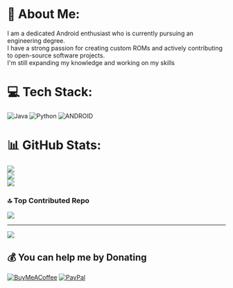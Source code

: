 # 💫 About Me:
I am a dedicated Android enthusiast who is currently pursuing an engineering degree. <br>I have a strong passion for creating custom ROMs and actively contributing to open-source software projects.<br>I'm still expanding my knowledge and working on my skills


# 💻 Tech Stack:
![Java](https://img.shields.io/badge/java-%23ED8B00.svg?style=for-the-badge&logo=java&logoColor=white) ![Python](https://img.shields.io/badge/python-3670A0?style=for-the-badge&logo=python&logoColor=ffdd54) ![ANDROID](https://img.shields.io/badge/android-%2320232a.svg?style=for-the-badge&logo=android&logoColor=%a4c639)
# 📊 GitHub Stats:
![](https://github-readme-stats.vercel.app/api?username=Mudit200408&theme=radical&hide_border=false&include_all_commits=false&count_private=false)<br/>
![](https://github-readme-streak-stats.herokuapp.com/?user=Mudit200408&theme=radical&hide_border=false)<br/>
![](https://github-readme-stats.vercel.app/api/top-langs/?username=Mudit200408&theme=radical&hide_border=false&include_all_commits=false&count_private=false&layout=compact)

### 🔝 Top Contributed Repo
![](https://github-contributor-stats.vercel.app/api?username=Mudit200408&limit=5&theme=dark&combine_all_yearly_contributions=true)

---
[![](https://visitcount.itsvg.in/api?id=Mudit200408&icon=8&color=1)](https://visitcount.itsvg.in)

  ## 💰 You can help me by Donating
  [![BuyMeACoffee](https://img.shields.io/badge/Buy%20Me%20a%20Coffee-ffdd00?style=for-the-badge&logo=buy-me-a-coffee&logoColor=black)](https://buymeacoffee.com/https://www.buymeacoffee.com/mudit2004) [![PayPal](https://img.shields.io/badge/PayPal-00457C?style=for-the-badge&logo=paypal&logoColor=white)](https://paypal.me/https://www.paypal.me/mudit2004) 

  
<!-- Proudly created with GPRM ( https://gprm.itsvg.in ) -->
